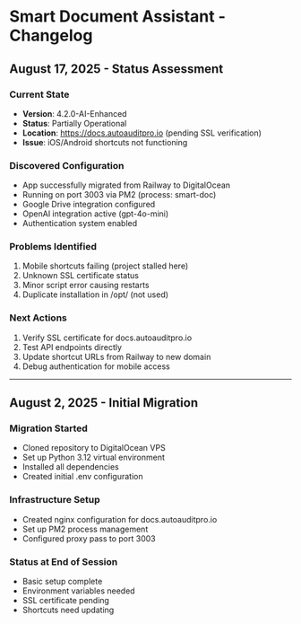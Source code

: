 # Smart Document Assistant - Changelog

## August 17, 2025 - Status Assessment

### Current State
- **Version**: 4.2.0-AI-Enhanced
- **Status**: Partially Operational
- **Location**: https://docs.autoauditpro.io (pending SSL verification)
- **Issue**: iOS/Android shortcuts not functioning

### Discovered Configuration
- App successfully migrated from Railway to DigitalOcean
- Running on port 3003 via PM2 (process: smart-doc)
- Google Drive integration configured
- OpenAI integration active (gpt-4o-mini)
- Authentication system enabled

### Problems Identified
1. Mobile shortcuts failing (project stalled here)
2. Unknown SSL certificate status
3. Minor script error causing restarts
4. Duplicate installation in /opt/ (not used)

### Next Actions
1. Verify SSL certificate for docs.autoauditpro.io
2. Test API endpoints directly
3. Update shortcut URLs from Railway to new domain
4. Debug authentication for mobile access

---

## August 2, 2025 - Initial Migration

### Migration Started
- Cloned repository to DigitalOcean VPS
- Set up Python 3.12 virtual environment
- Installed all dependencies
- Created initial .env configuration

### Infrastructure Setup
- Created nginx configuration for docs.autoauditpro.io
- Set up PM2 process management
- Configured proxy pass to port 3003

### Status at End of Session
- Basic setup complete
- Environment variables needed
- SSL certificate pending
- Shortcuts need updating